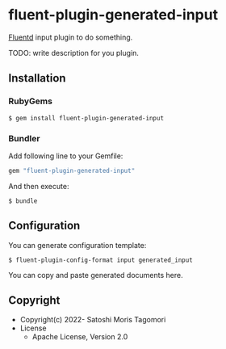 # fluent-plugin-generated-input

[Fluentd](https://fluentd.org/) input plugin to do something.

TODO: write description for you plugin.

## Installation

### RubyGems

```
$ gem install fluent-plugin-generated-input
```

### Bundler

Add following line to your Gemfile:

```ruby
gem "fluent-plugin-generated-input"
```

And then execute:

```
$ bundle
```

## Configuration

You can generate configuration template:

```
$ fluent-plugin-config-format input generated_input
```

You can copy and paste generated documents here.

## Copyright

* Copyright(c) 2022- Satoshi Moris Tagomori
* License
  * Apache License, Version 2.0
